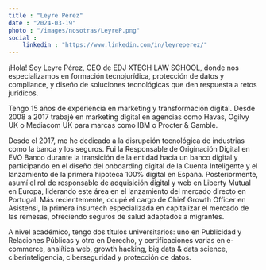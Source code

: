 ```yaml
---
title : "Leyre Pérez"
date : "2024-03-19"
photo : "/images/nosotras/LeyreP.png" 
social :
    linkedin : "https://www.linkedin.com/in/leyreperez/"
---
```


¡Hola! Soy Leyre Pérez, CEO de EDJ XTECH LAW SCHOOL, donde nos especializamos en formación tecnojurídica, protección de datos y compliance, y diseño de soluciones tecnológicas que den respuesta a retos jurídicos. 

Tengo 15 años de experiencia en marketing y transformación digital. Desde 2008 a 2017 trabajé en marketing digital en agencias como Havas, Ogilvy UK o Mediacom UK para marcas como IBM o Procter & Gamble. 

Desde el 2017, me he dedicado a la disrupción tecnológica de industrias como la banca y los seguros. Fui la Responsable de Originación Digital en EVO Banco durante la  transición de la entidad hacia un banco digital y participando en el diseño del onboarding digital de la Cuenta Inteligente y el lanzamiento de la primera hipoteca 100% digital en España. Posteriormente, asumí el rol de responsable de adquisición digital y web en Liberty Mutual en Europa, liderando este área en el lanzamiento del mercado directo en Portugal. Más recientemente, ocupé el cargo de Chief Growth Officer en Asistensi, la primera insurtech especializada en capitalizar el mercado de las remesas, ofreciendo seguros de salud adaptados a migrantes. 

A nivel académico, tengo dos títulos universitarios: uno en Publicidad y Relaciones Públicas y otro en Derecho, y certificaciones varias en e-commerce, analítica web, growth hacking, big data & data science, ciberinteligencia, ciberseguridad y protección de datos.